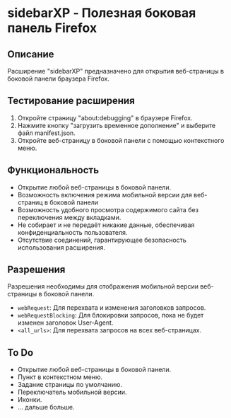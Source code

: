 # sidebarXP - Полезная боковая панель Firefox 

## Описание
Расширение "sidebarXP" предназначено для открытия веб-страницы в боковой панели браузера Firefox.

## Тестирование расширения
1. Откройте страницу "about:debugging" в браузере Firefox.
2. Нажмите кнопку "загрузить временное дополнение" и выберите файл manifest.json.
3. Откройте веб-страницу в боковой панели с помощью контекстного меню.

## Функциональность
- Открытие любой веб-страницы в боковой панели.
- Возможность включения режима мобильной версии для веб-страниц в боковой панели
- Возможность удобного просмотра содержимого сайта без переключения между вкладками.
- Не собирает и не передаёт никакие данные, обеспечивая конфиденциальность пользователя.
- Отсутствие соединений, гарантирующее безопасность использования расширения.

## Разрешения
Разрешения необходимы для отображения мобильной версии веб-страницы в боковой панели.
- `webRequest`: Для перехвата и изменения заголовков запросов.
- `webRequestBlocking`: Для блокировки запросов, пока не будет изменен заголовок User-Agent.
- `<all_urls>`: Для перехвата запросов на всех веб-страницах.

## To Do
- Открытие любой веб-страницы в боковой панели.
- Пункт в контекстном меню.
- Задание страницы по умолчанию.
- Переключатель мобильной версии.
- Иконки.
- ... дальше больше.
